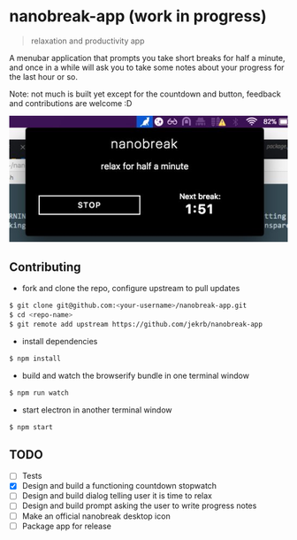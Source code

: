 # nanobreak-app (work in progress)

> relaxation and productivity app 

A menubar application that prompts you take short breaks for half a minute, and once in a while will ask you to take some notes about your progress for the last hour or so.

Note: not much is built yet except for the countdown and button, feedback and contributions are welcome :D

![](nanobreak.jpg)

## Contributing

- fork and clone the repo, configure upstream to pull updates

```bash
$ git clone git@github.com:<your-username>/nanobreak-app.git
$ cd <repo-name>
$ git remote add upstream https://github.com/jekrb/nanobreak-app

```

- install dependencies

```bash
$ npm install
```

- build and watch the browserify bundle in one terminal window

```bash
$ npm run watch
```

- start electron in another terminal window

```bash
$ npm start
```

## TODO

- [ ] Tests
- [x] Design and build a functioning countdown stopwatch
- [ ] Design and build dialog telling user it is time to relax
- [ ] Design and build prompt asking the user to write progress notes
- [ ] Make an official nanobreak desktop icon
- [ ] Package app for release
